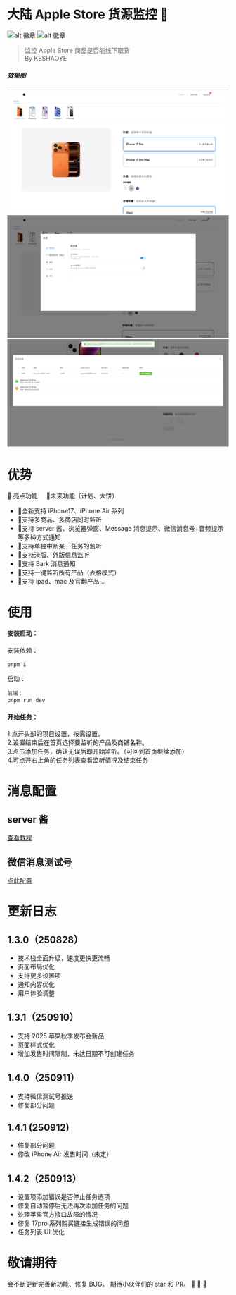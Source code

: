 <!--
 * @Author: KESHAOYE
 * @Date: 2022-12-04 17:36:16
-->

# 大陆 Apple Store 货源监控 :iphone:

![alt 徽章](https://img.shields.io/badge/vue-2.7.16+-green.svg) ![alt 徽章](https://img.shields.io/badge/elementui-2.15.10+-blue.svg)

> 监控 Apple Store 商品是否能线下取货<br />
> By KESHAOYE

##### 效果图

<img src='./src/assets/show.png'/>
<img src='./src/assets/show1.png'/>
<img src='./src/assets/show2.png'/>

# 优势

:star2: 亮点功能&nbsp;&nbsp;&nbsp;&nbsp;&nbsp;:rocket:未来功能（计划、大饼）

- :star2:全新支持 iPhone17、iPhone Air 系列
- :star2:支持多商品、多商店同时监听
- :star2:支持 server 酱、浏览器弹窗、Message 消息提示、微信消息号+音频提示等多种方式通知
- :star2:支持单独中断某一任务的监听
- :rocket:支持港版、外版信息监听
- :rocket:支持 Bark 消息通知
- :rocket:支持一键监听所有产品（表格模式）
- :rocket:支持 ipad、mac 及官翻产品...

# 使用

#### 安装启动：

安装依赖：

```
pnpm i
```

启动：

```
前端：
pnpm run dev
```

#### 开始任务：

1.点开头部的项目设置，按需设置。<br /> 2.设置结束后在首页选择要监听的产品及商铺名称。<br /> 3.点击添加任务，确认无误后即开始监听。（可回到首页继续添加）<br /> 4.可点开右上角的任务列表查看监听情况及结束任务<br />

# 消息配置

## server 酱

<a href="https://sct.ftqq.com/" target="_blank">查看教程</a>

## 微信消息测试号

<a href="https://mp.weixin.qq.com/debug/cgi-bin/sandboxinfo?action=showinfo&t=sandbox/index" target="_blank">点此配置</a>

# 更新日志

## 1.3.0（250828）

- 技术栈全面升级，速度更快更流畅
- 页面布局优化
- 支持更多设置项
- 通知内容优化
- 用户体验调整

## 1.3.1（250910）

- 支持 2025 苹果秋季发布会新品
- 页面样式优化
- 增加发售时间限制，未达日期不可创建任务

## 1.4.0（250911）

- 支持微信测试号推送
- 修复部分问题

## 1.4.1 (250912)

- 修复部分问题
- 修改 iPhone Air 发售时间（未定）

## 1.4.2（250913）

- 设置项添加错误是否停止任务选项
- 修复自动暂停后无法再次添加任务的问题
- 处理苹果官方接口故障的情况
- 修复 17pro 系列购买链接生成错误的问题
- 任务列表 UI 优化

# 敬请期待

会不断更新完善新功能、修复 BUG。
期待小伙伴们的 star 和 PR。 :muscle: :muscle: :muscle:
